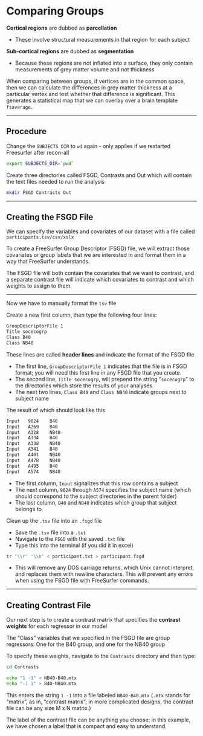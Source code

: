 # Comparing Groups

**Cortical regions** are dubbed as **parcellation**

-   These involve structural measurements in that region for each subject

**Sub-cortical regions** are dubbed as **segmentation**

-   Because these regions are not inflated into a surface, they only contain measurements of grey matter volume and not thickness

When comparing between groups, if vertices are in the common space, then we can calculate the differences in grey matter thickness at a particular vertex and test whether that difference is significant. This generates a statistical map that we can overlay over a brain template `fsaverage`.

---

## Procedure

Change the `SUBJECTS_DIR` to `wd` again - only applies if we restarted Freesurfer after recon-all

```bash
export SUBJECTS_DIR=`pwd`
```

Create three directories called FSGD, Contrasts and Out which will contain the text files needed to run the analysis

```bash
mkdir FSGD Contrasts Out
```

---

## Creating the FSGD File

We can specify the variables and covariates of our dataset with a file called `participants.tsv/csv/xslx`

To create a FreeSurfer Group Descriptor (FSGD) file, we will extract those covariates or group labels that we are interested in and format them in a way that FreeSurfer understands.

The FSGD file will both contain the covariates that we want to contrast, and a separate contrast file will indicate which covariates to contrast and which weights to assign to them.

---

Now we have to manually format the `tsv` file

Create a new first column, then type the following four lines:

```bash
GroupDescriptorFile 1
Title socecogrp
Class B40
Class NB40
```

These lines are called **header lines** and indicate the format of the FSGD file

-   The first line, `GroupDescriptorFile 1` indicates that the file is in FSGD format; you will need this first line in any FSGD file that you create.
-   The second line, `Title socecogrp`, will prepend the string “`socecogrp`” to the directories which store the results of your analyses.
-   The next two lines, `Class B40` and `Class NB40` indicate groups next to subject name

The result of which should look like this

```bash
Input	9024	B40
Input	A269	B40
Input	A328	NB40
Input	A334	B40
Input	A338	NB40
Input	A341	B40
Input	A401	NB40
Input	A478	NB40
Input	A495	B40
Input	A574	NB40
```

-   The first column, `Input` signalizes that this row contains a subject
-   The next column, `9024` through `A574` specifies the subject name (which should correspond to the subject directories in the parent folder)
-   The last column, `B40` and `NB40` indicates which group that subject belongs to

Clean up the `.tsv` file into an `.fsgd` file

-   Save the `.tsv` file into a `.txt`
-   Navigate to the `FSGD` with the saved `.txt` file
-   Type this into the terminal (if you did it in excel)

```bash
tr '\\r' '\\n' < participant.txt > participant.fsgd
```

-   This will remove any DOS carriage returns, which Unix cannot interpret, and replaces them with newline characters. This will prevent any errors when using the FSGD file with FreeSurfer commands.

---

## Creating Contrast File

Our next step is to create a contrast matrix that specifies the **contrast weights** for each regressor in our model

The “Class” variables that we specified in the FSGD file are group regressors: One for the B40 group, and one for the NB40 group

To specify these weights, navigate to the `Contrasts` directory and then type:

```bash
cd Contrasts

echo "1 -1" > NB40-B40.mtx
echo "-1 1" > B40-NB40.mtx
```

This enters the string `1 -1` into a file labeled `NB40-B40.mtx` (`.mtx` stands for “matrix”, as in, “contrast matrix”; in more complicated designs, the contrast file can be any size M x N matrix.)

The label of the contrast file can be anything you choose; in this example, we have chosen a label that is compact and easy to understand.